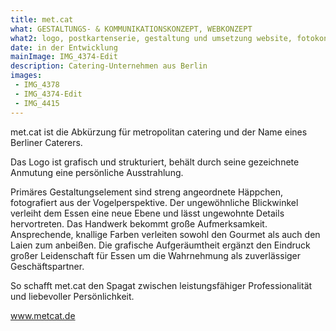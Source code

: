 ```yaml
---
title: met.cat
what: GESTALTUNGS- & KOMMUNIKATIONSKONZEPT, WEBKONZEPT
what2: logo, postkartenserie, gestaltung und umsetzung website, fotokonzept, geschäftsausstattung, marketingstrategie, text
date: in der Entwicklung
mainImage: IMG_4374-Edit
description: Catering-Unternehmen aus Berlin
images:
 - IMG_4378
 - IMG_4374-Edit
 - IMG_4415
---
```


met.cat ist die Abkürzung für metropolitan catering und der Name eines Berliner Caterers.

Das Logo ist grafisch und strukturiert, behält durch seine gezeichnete Anmutung eine persönliche Ausstrahlung.

Primäres Gestaltungselement sind streng angeordnete Häppchen, fotografiert aus der Vogelperspektive. Der ungewöhnliche Blickwinkel verleiht dem Essen eine neue Ebene und lässt ungewohnte Details hervortreten. Das Handwerk bekommt große Aufmerksamkeit.
Ansprechende, knallige Farben verleiten sowohl den Gourmet als auch den Laien zum anbeißen. Die grafische Aufgeräumtheit ergänzt den Eindruck großer Leidenschaft für Essen um die Wahrnehmung als zuverlässiger Geschäftspartner.

So schafft met.cat den Spagat zwischen leistungsfähiger Professionalität und liebevoller Persönlichkeit.

www.metcat.de

